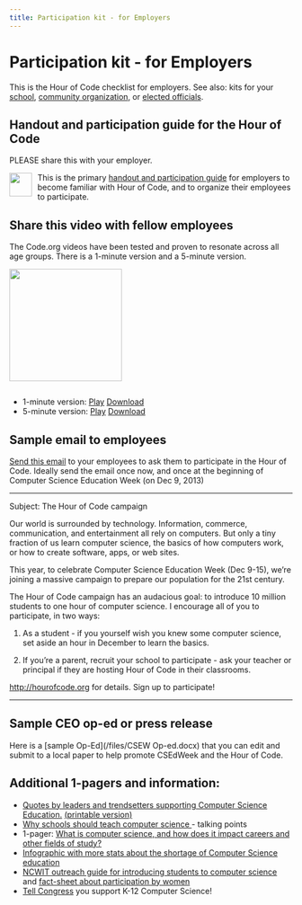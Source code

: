 ```yaml
---
title: Participation kit - for Employers
---
```

# Participation kit - for Employers

This is the Hour of Code checklist for employers. See also: kits for your
[school](/school), [community organization](/community), or [elected
officials](/elected).

## Handout and participation guide for the Hour of Code

PLEASE share this with your employer.

<div style="margin-right: 10px; float: left;">
<a href="/files/handout-for-elected-officials.pdf"><img style="width: 40px; height: 42px;" src="/images/Adobe_PDF_Icon.png"></a>
</div>

This is the primary [handout and participation guide](/files/handout-for-employers.pdf) for employers to become familiar with Hour of
Code, and to organize their employees to participate.

## Share this video with fellow employees

The Code.org videos have been tested and proven to resonate across all age
groups. There is a 1-minute version and a 5-minute version.

<div style="margin: 1em 0 2em 0;"><a href="http://www.youtube.com/watch?v=MwLXrN0Yguk">
<img style="width: 200px;" src="/images/castsmall.png">
</a></div>

- 1-minute version: [Play](http://www.youtube.com/watch?v=qYZF6oIZtfc)   [Download](https://dl.dropbox.com/sh/6sdjczibjih6x8s/_0RSOSY8oW/Code-1-min.mov?dl=1)
- 5-minute version: [Play](http://www.youtube.com/watch?v=nKIu9yen5nc)   [Download](https://dl.dropbox.com/sh/6sdjczibjih6x8s/Rjs8XgYNzr/Code-5-minute.mov?dl=1)

## Sample email to employees

[Send this email](mailto:employees@yourorg.com?subject=The%20Hour%20of%20Code%20Campaign&body=Our%20world%20is%20surrounded%20by%20technology.%20Information%2C%20commerce%2C%20communication%2C%20and%20entertainment%20all%20rely%20on%20computers.%20But%20only%20a%20tiny%20fraction%20of%20us%20learn%20computer%20science%2C%20the%20basics%20of%20how%20computers%20work%2C%20or%20how%20to%20create%20software%2C%20apps%2C%20or%20web%20sites.%0A%0AThis%20year%2C%20to%20celebrate%20Computer%20Science%20Education%20Week%20%28Dec%208-14%29%2C%20we%E2%80%99re%20joining%20a%20massive%20campaign%20to%20prepare%20our%20population%20for%20the%2021st%20century.%0A%0AThe%20Hour%20of%20Code%20campaign%20has%20an%20audacious%20goal%3A%20to%20introduce%2010%20million%20students%20to%20one%20hour%20of%20computer%20science.%20I%20encourage%20all%20of%20you%20to%20participate%2C%20in%20two%20ways%3A%0A%0A1%29%20As%20a%20student%20-%20set%20aside%20an%20hour%20in%20December%20to%20learn%20the%20basics.%0A%0A2%29%20If%20you%E2%80%99re%20a%20parent%2C%20recruit%20your%20school%20to%20participate%20-%20ask%20your%20teacher%20or%20principal.%0A%0ASee%20http%3A%2F%2Fhourofcode.org%20for%20details.%20Sign%20up%20to%20participate!) to your employees to ask them to participate in the Hour of Code. Ideally send the email once now, and once at the beginning of Computer Science Education Week (on Dec 9, 2013)

---

Subject: The Hour of Code campaign

Our world is surrounded by technology. Information, commerce, communication, and entertainment all rely on computers. But only a tiny fraction of us learn computer science, the basics of how computers work, or how to create software, apps, or web sites.

This year, to celebrate Computer Science Education Week (Dec 9-15), we’re joining a massive campaign to prepare our population for the 21st century.

The Hour of Code campaign has an audacious goal: to introduce 10 million students to one hour of computer science. I encourage all of you to participate, in two ways:

1) As a student - if you yourself wish you knew some computer science, set aside an hour in December to learn the basics.

2) If you’re a parent, recruit your school to participate - ask your teacher or principal if they are hosting Hour of Code in their classrooms.

http://hourofcode.org for details. Sign up to participate!

---

## Sample CEO op-ed or press release

Here is a [sample Op-Ed](/files/CSEW Op-ed.docx) that you can
edit and submit to a local paper to help promote CSEdWeek and the Hour of
Code.

## Additional 1-pagers and information:

- [Quotes by leaders and trendsetters supporting Computer Science Education.](http://code.org/quotes) [(printable version)](https://www.dropbox.com/s/pp1bhvykt7rsfjs/print.code.quotes.pdf)
- [Why schools should teach computer science ](https://www.ncwit.org/resources/moving-beyond-computer-literacy-why-schools-should-teach-computer-science/moving-beyond)- talking points
- 1-pager: [What is computer science, and how does it impact careers and other fields of study?](https://www.dropbox.com/s/o1mafeosi0xuwb0/What_is_CS_and_Careers.pdf)
- [Infographic with more stats about the shortage of Computer Science education](http://code.org/stats)
- [NCWIT outreach guide for introducing students to computer science](http://www.ncwit.org/resources/outreach-box-discovering-it) and [fact-sheet about participation by women](http://www.ncwit.org/infographic/3435)
- [Tell Congress](http://www.congressweb.com/code/21) you support K-12 Computer Science!

